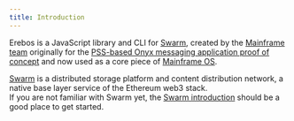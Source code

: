 ```yaml
---
title: Introduction
---
```


Erebos is a JavaScript library and CLI for [Swarm](https://swarm-guide.readthedocs.io/en/latest/index.html), created by the [Mainframe team](https://github.com/MainframeHQ) originally for the [PSS-based Onyx messaging application proof of concept](https://github.com/MainframeHQ/onyx) and now used as a core piece of [Mainframe OS](https://github.com/MainframeHQ/mainframe-os).

[Swarm](https://swarm-guide.readthedocs.io/en/latest/index.html) is a distributed storage platform and content distribution network, a native base layer service of the Ethereum web3 stack.\
If you are not familiar with Swarm yet, the [Swarm introduction](https://swarm-guide.readthedocs.io/en/latest/introduction.html) should be a good place to get started.
